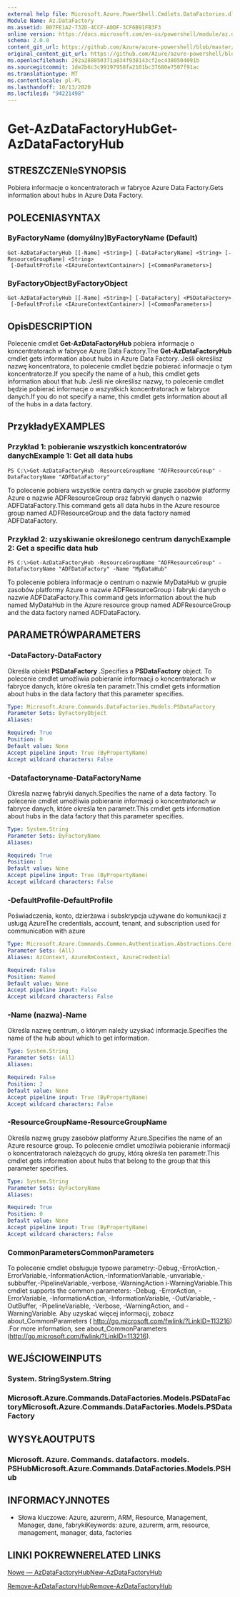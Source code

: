 ```yaml
---
external help file: Microsoft.Azure.PowerShell.Cmdlets.DataFactories.dll-Help.xml
Module Name: Az.DataFactory
ms.assetid: B07FE1A2-732D-4CCF-A0DF-3CF6B91FB3F3
online version: https://docs.microsoft.com/en-us/powershell/module/az.datafactory/get-azdatafactoryhub
schema: 2.0.0
content_git_url: https://github.com/Azure/azure-powershell/blob/master/src/DataFactory/DataFactoryV2/help/Get-AzDataFactoryHub.md
original_content_git_url: https://github.com/Azure/azure-powershell/blob/master/src/DataFactory/DataFactoryV2/help/Get-AzDataFactoryHub.md
ms.openlocfilehash: 292a288850371a834f938143cf2ec4380504091b
ms.sourcegitcommit: 1de2b6c3c99197958fa2101bc37680e7507f91ac
ms.translationtype: MT
ms.contentlocale: pl-PL
ms.lasthandoff: 10/13/2020
ms.locfileid: "94221498"
---
```

# <span data-ttu-id="618c9-101">Get-AzDataFactoryHub</span><span class="sxs-lookup"><span data-stu-id="618c9-101">Get-AzDataFactoryHub</span></span>

## <span data-ttu-id="618c9-102">STRESZCZENIe</span><span class="sxs-lookup"><span data-stu-id="618c9-102">SYNOPSIS</span></span>
<span data-ttu-id="618c9-103">Pobiera informacje o koncentratorach w fabryce Azure Data Factory.</span><span class="sxs-lookup"><span data-stu-id="618c9-103">Gets information about hubs in Azure Data Factory.</span></span>

## <span data-ttu-id="618c9-104">POLECENIA</span><span class="sxs-lookup"><span data-stu-id="618c9-104">SYNTAX</span></span>

### <span data-ttu-id="618c9-105">ByFactoryName (domyślny)</span><span class="sxs-lookup"><span data-stu-id="618c9-105">ByFactoryName (Default)</span></span>
```
Get-AzDataFactoryHub [[-Name] <String>] [-DataFactoryName] <String> [-ResourceGroupName] <String>
 [-DefaultProfile <IAzureContextContainer>] [<CommonParameters>]
```

### <span data-ttu-id="618c9-106">ByFactoryObject</span><span class="sxs-lookup"><span data-stu-id="618c9-106">ByFactoryObject</span></span>
```
Get-AzDataFactoryHub [[-Name] <String>] [-DataFactory] <PSDataFactory>
 [-DefaultProfile <IAzureContextContainer>] [<CommonParameters>]
```

## <span data-ttu-id="618c9-107">Opis</span><span class="sxs-lookup"><span data-stu-id="618c9-107">DESCRIPTION</span></span>
<span data-ttu-id="618c9-108">Polecenie cmdlet **Get-AzDataFactoryHub** pobiera informacje o koncentratorach w fabryce Azure Data Factory.</span><span class="sxs-lookup"><span data-stu-id="618c9-108">The **Get-AzDataFactoryHub** cmdlet gets information about hubs in Azure Data Factory.</span></span>
<span data-ttu-id="618c9-109">Jeśli określisz nazwę koncentratora, to polecenie cmdlet będzie pobierać informacje o tym koncentratorze.</span><span class="sxs-lookup"><span data-stu-id="618c9-109">If you specify the name of a hub, this cmdlet gets information about that hub.</span></span>
<span data-ttu-id="618c9-110">Jeśli nie określisz nazwy, to polecenie cmdlet będzie pobierać informacje o wszystkich koncentratorach w fabryce danych.</span><span class="sxs-lookup"><span data-stu-id="618c9-110">If you do not specify a name, this cmdlet gets information about all of the hubs in a data factory.</span></span>

## <span data-ttu-id="618c9-111">Przykłady</span><span class="sxs-lookup"><span data-stu-id="618c9-111">EXAMPLES</span></span>

### <span data-ttu-id="618c9-112">Przykład 1: pobieranie wszystkich koncentratorów danych</span><span class="sxs-lookup"><span data-stu-id="618c9-112">Example 1: Get all data hubs</span></span>
```
PS C:\>Get-AzDataFactoryHub -ResourceGroupName "ADFResourceGroup" -DataFactoryName "ADFDataFactory"
```

<span data-ttu-id="618c9-113">To polecenie pobiera wszystkie centra danych w grupie zasobów platformy Azure o nazwie ADFResourceGroup oraz fabryki danych o nazwie ADFDataFactory.</span><span class="sxs-lookup"><span data-stu-id="618c9-113">This command gets all data hubs in the Azure resource group named ADFResourceGroup and the data factory named ADFDataFactory.</span></span>

### <span data-ttu-id="618c9-114">Przykład 2: uzyskiwanie określonego centrum danych</span><span class="sxs-lookup"><span data-stu-id="618c9-114">Example 2: Get a specific data hub</span></span>
```
PS C:\>Get-AzDataFactoryHub -ResourceGroupName "ADFResourceGroup" -DataFactoryName "ADFDataFactory" -Name "MyDataHub"
```

<span data-ttu-id="618c9-115">To polecenie pobiera informacje o centrum o nazwie MyDataHub w grupie zasobów platformy Azure o nazwie ADFResourceGroup i fabryki danych o nazwie ADFDataFactory.</span><span class="sxs-lookup"><span data-stu-id="618c9-115">This command gets information about the hub named MyDataHub in the Azure resource group named ADFResourceGroup and the data factory named ADFDataFactory.</span></span>

## <span data-ttu-id="618c9-116">PARAMETRÓW</span><span class="sxs-lookup"><span data-stu-id="618c9-116">PARAMETERS</span></span>

### <span data-ttu-id="618c9-117">-DataFactory</span><span class="sxs-lookup"><span data-stu-id="618c9-117">-DataFactory</span></span>
<span data-ttu-id="618c9-118">Określa obiekt **PSDataFactory** .</span><span class="sxs-lookup"><span data-stu-id="618c9-118">Specifies a **PSDataFactory** object.</span></span>
<span data-ttu-id="618c9-119">To polecenie cmdlet umożliwia pobieranie informacji o koncentratorach w fabryce danych, które określa ten parametr.</span><span class="sxs-lookup"><span data-stu-id="618c9-119">This cmdlet gets information about hubs in the data factory that this parameter specifies.</span></span>

```yaml
Type: Microsoft.Azure.Commands.DataFactories.Models.PSDataFactory
Parameter Sets: ByFactoryObject
Aliases:

Required: True
Position: 0
Default value: None
Accept pipeline input: True (ByPropertyName)
Accept wildcard characters: False
```

### <span data-ttu-id="618c9-120">-Datafactoryname</span><span class="sxs-lookup"><span data-stu-id="618c9-120">-DataFactoryName</span></span>
<span data-ttu-id="618c9-121">Określa nazwę fabryki danych.</span><span class="sxs-lookup"><span data-stu-id="618c9-121">Specifies the name of a data factory.</span></span>
<span data-ttu-id="618c9-122">To polecenie cmdlet umożliwia pobieranie informacji o koncentratorach w fabryce danych, które określa ten parametr.</span><span class="sxs-lookup"><span data-stu-id="618c9-122">This cmdlet gets information about hubs in the data factory that this parameter specifies.</span></span>

```yaml
Type: System.String
Parameter Sets: ByFactoryName
Aliases:

Required: True
Position: 1
Default value: None
Accept pipeline input: True (ByPropertyName)
Accept wildcard characters: False
```

### <span data-ttu-id="618c9-123">-DefaultProfile</span><span class="sxs-lookup"><span data-stu-id="618c9-123">-DefaultProfile</span></span>
<span data-ttu-id="618c9-124">Poświadczenia, konto, dzierżawa i subskrypcja używane do komunikacji z usługą Azure</span><span class="sxs-lookup"><span data-stu-id="618c9-124">The credentials, account, tenant, and subscription used for communication with azure</span></span>

```yaml
Type: Microsoft.Azure.Commands.Common.Authentication.Abstractions.Core.IAzureContextContainer
Parameter Sets: (All)
Aliases: AzContext, AzureRmContext, AzureCredential

Required: False
Position: Named
Default value: None
Accept pipeline input: False
Accept wildcard characters: False
```

### <span data-ttu-id="618c9-125">-Name (nazwa)</span><span class="sxs-lookup"><span data-stu-id="618c9-125">-Name</span></span>
<span data-ttu-id="618c9-126">Określa nazwę centrum, o którym należy uzyskać informacje.</span><span class="sxs-lookup"><span data-stu-id="618c9-126">Specifies the name of the hub about which to get information.</span></span>

```yaml
Type: System.String
Parameter Sets: (All)
Aliases:

Required: False
Position: 2
Default value: None
Accept pipeline input: True (ByPropertyName)
Accept wildcard characters: False
```

### <span data-ttu-id="618c9-127">-ResourceGroupName</span><span class="sxs-lookup"><span data-stu-id="618c9-127">-ResourceGroupName</span></span>
<span data-ttu-id="618c9-128">Określa nazwę grupy zasobów platformy Azure.</span><span class="sxs-lookup"><span data-stu-id="618c9-128">Specifies the name of an Azure resource group.</span></span>
<span data-ttu-id="618c9-129">To polecenie cmdlet umożliwia pobieranie informacji o koncentratorach należących do grupy, którą określa ten parametr.</span><span class="sxs-lookup"><span data-stu-id="618c9-129">This cmdlet gets information about hubs that belong to the group that this parameter specifies.</span></span>

```yaml
Type: System.String
Parameter Sets: ByFactoryName
Aliases:

Required: True
Position: 0
Default value: None
Accept pipeline input: True (ByPropertyName)
Accept wildcard characters: False
```

### <span data-ttu-id="618c9-130">CommonParameters</span><span class="sxs-lookup"><span data-stu-id="618c9-130">CommonParameters</span></span>
<span data-ttu-id="618c9-131">To polecenie cmdlet obsługuje typowe parametry:-Debug,-ErrorAction,-ErrorVariable,-InformationAction,-InformationVariable,-unvariable,-subbuffer,-PipelineVariable,-verbose,-WarningAction i-WarningVariable.</span><span class="sxs-lookup"><span data-stu-id="618c9-131">This cmdlet supports the common parameters: -Debug, -ErrorAction, -ErrorVariable, -InformationAction, -InformationVariable, -OutVariable, -OutBuffer, -PipelineVariable, -Verbose, -WarningAction, and -WarningVariable.</span></span> <span data-ttu-id="618c9-132">Aby uzyskać więcej informacji, zobacz about_CommonParameters ( http://go.microsoft.com/fwlink/?LinkID=113216) .</span><span class="sxs-lookup"><span data-stu-id="618c9-132">For more information, see about_CommonParameters (http://go.microsoft.com/fwlink/?LinkID=113216).</span></span>

## <span data-ttu-id="618c9-133">WEJŚCIOWE</span><span class="sxs-lookup"><span data-stu-id="618c9-133">INPUTS</span></span>

### <span data-ttu-id="618c9-134">System. String</span><span class="sxs-lookup"><span data-stu-id="618c9-134">System.String</span></span>

### <span data-ttu-id="618c9-135">Microsoft.Azure.Commands.DataFactories.Models.PSDataFactory</span><span class="sxs-lookup"><span data-stu-id="618c9-135">Microsoft.Azure.Commands.DataFactories.Models.PSDataFactory</span></span>

## <span data-ttu-id="618c9-136">WYSYŁA</span><span class="sxs-lookup"><span data-stu-id="618c9-136">OUTPUTS</span></span>

### <span data-ttu-id="618c9-137">Microsoft. Azure. Commands. datafactors. models. PSHub</span><span class="sxs-lookup"><span data-stu-id="618c9-137">Microsoft.Azure.Commands.DataFactories.Models.PSHub</span></span>

## <span data-ttu-id="618c9-138">INFORMACYJN</span><span class="sxs-lookup"><span data-stu-id="618c9-138">NOTES</span></span>
* <span data-ttu-id="618c9-139">Słowa kluczowe: Azure, azurerm, ARM, Resource, Management, Manager, dane, fabryki</span><span class="sxs-lookup"><span data-stu-id="618c9-139">Keywords: azure, azurerm, arm, resource, management, manager, data, factories</span></span>

## <span data-ttu-id="618c9-140">LINKI POKREWNE</span><span class="sxs-lookup"><span data-stu-id="618c9-140">RELATED LINKS</span></span>

[<span data-ttu-id="618c9-141">Nowe — AzDataFactoryHub</span><span class="sxs-lookup"><span data-stu-id="618c9-141">New-AzDataFactoryHub</span></span>](./New-AzDataFactoryHub.md)

[<span data-ttu-id="618c9-142">Remove-AzDataFactoryHub</span><span class="sxs-lookup"><span data-stu-id="618c9-142">Remove-AzDataFactoryHub</span></span>](./Remove-AzDataFactoryHub.md)


